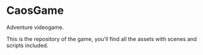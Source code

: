 # CaosGame
Adventure videogame.

This is the repository of the game, you'll find all the assets with scenes and scripts included.

